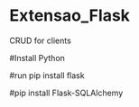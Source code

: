 # Extensao_Flask

  CRUD for clients 
  
  #Install Python
  
  #run pip install flask
  
  #pip install Flask-SQLAlchemy

